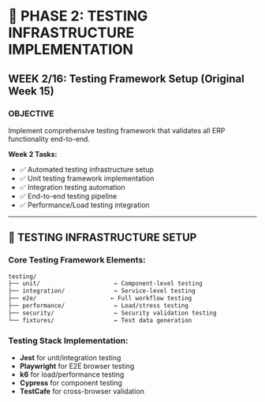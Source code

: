# 🧪 PHASE 2: TESTING INFRASTRUCTURE IMPLEMENTATION  
## WEEK 2/16: Testing Framework Setup (Original Week 15)

### OBJECTIVE
Implement comprehensive testing framework that validates all ERP functionality end-to-end.

**Week 2 Tasks:**
- ✅ Automated testing infrastructure setup
- ✅ Unit testing framework implementation  
- ✅ Integration testing automation
- ✅ End-to-end testing pipeline
- ✅ Performance/Load testing integration

---

## 🔬 **TESTING INFRASTRUCTURE SETUP**

### **Core Testing Framework Elements:**
```bash
testing/
├── unit/                     ← Component-level testing
├── integration/              ← Service-level testing  
├── e2e/                     ← Full workflow testing
├── performance/              ← Load/stress testing
├── security/                 ← Security validation testing
└── fixtures/                 ← Test data generation
```

### **Testing Stack Implementation:**
- **Jest** for unit/integration testing
- **Playwright** for E2E browser testing  
- **k6** for load/performance testing
- **Cypress** for component testing
- **TestCafe** for cross-browser validation


